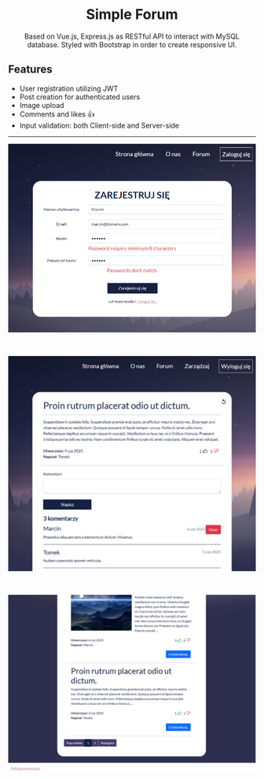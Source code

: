 <div style="text-align: center;">

# Simple Forum
Based on Vue.js, Express.js as RESTful API to interact with MySQL database. Styled with Bootstrap in order to create responsive UI.

</div>

## Features
- User registration utilizing JWT
- Post creation for authenticated users
- Image upload
- Comments and likes :thumbsup:
- Input validation: both Client-side and Server-side

---

![Registration](/images/registration.png "Registration")

</br>

![Post View - Logged In](/images/post_logged_in.png "Post View - Logged In")

</br>

![Forum](/images/forum.png "Forum")
